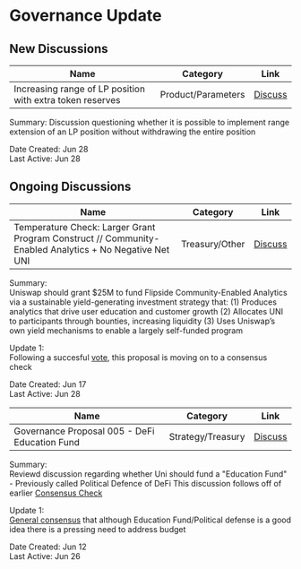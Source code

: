 # Governance Update

## New Discussions

| Name          | Category      | Link   |
| ------------- |:-------------:| :-----:|
| Increasing range of LP position with extra token reserves | Product/Parameters | [Discuss](https://gov.uniswap.org/t/increasing-range-of-lp-position-with-extra-token-reserves/13166) |

Summary:
Discussion questioning whether it is possible to implement range extension of an LP position without withdrawing the entire position

Date Created: Jun 28\
Last Active: Jun 28


## Ongoing Discussions

| Name          | Category      | Link   |
| ------------- |:-------------:| :-----:|
| Temperature Check: Larger Grant Program Construct // Community-Enabled Analytics + No Negative Net UNI | Treasury/Other | [Discuss](https://gov.uniswap.org/t/temperature-check-larger-grant-program-construct-community-enabled-analytics-no-negative-net-uni/13044) |

Summary:\
Uniswap should grant $25M to fund Flipside Community-Enabled Analytics via a sustainable yield-generating investment strategy that:
(1) Produces analytics that drive user education and customer growth
(2) Allocates UNI to participants through bounties, increasing liquidity
(3) Uses Uniswap’s own yield mechanisms to enable a largely self-funded program

Update 1:\
Following a succesful [vote](https://snapshot.org/#/uniswap/proposal/QmQbcxLpGENeDauCAsh3BXy9H9fiiK46JEfnLqG3s8iMbN), this proposal is moving on to a consensus check

Date Created: Jun 17\
Last Active: Jun 28

| Name          | Category      | Link   |
| ------------- |:-------------:| :-----:|
| Governance Proposal 005 - DeFi Education Fund | Strategy/Treasury | [Discuss](https://gov.uniswap.org/t/governance-proposal-005-defi-education-fund/12963) |

Summary:\
Reviewd discussion regarding whether Uni should fund a "Education Fund" - Previously called Political Defence of DeFi
This discussion follows off of earlier [Consensus Check](https://gov.uniswap.org/t/consensus-check-uni-should-fund-a-political-defense-organization-for-decentralized-finance-copy/12717)

Update 1:\
[General consensus](https://gov.uniswap.org/t/governance-proposal-005-defi-education-fund/12963/19) that although Education Fund/Political defense is a good idea there is a pressing need to address budget

Date Created: Jun 12\
Last Active: Jun 26
